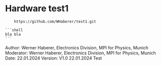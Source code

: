 # Hardware test1

```shell
    https://github.com/WHaberer/test1.git
```

    ```shell
    bla bla
    ```

Author:    Werner Haberer, Electronics Division, MPI for Physics, Munich  
Moderator: Werner Haberer, Electronics Division, MPI for Physics, Munich  
Date:      22.01.2024
Version:   V1.0    22.01.2024    Test

